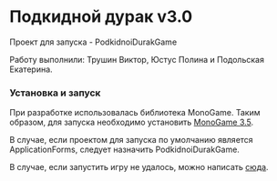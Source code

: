 # Подкидной дурак v3.0

Проект для запуска - PodkidnoiDurakGame

Работу выполнили: Трушин Виктор, Юстус Полина и Подольская Екатерина.

### Установка и запуск

При разработке использовалась библиотека MonoGame.
Таким образом, для запуска необходимо установить [MonoGame 3.5](http://www.monogame.net/downloads/).

В случае, если проектом для запуска по умолчанию является ApplicationForms, следует назначить PodkidnoiDurakGame.

В случае, если запустить игру не удалось, можно написать [сюда](http://vk.com/id76829226).
